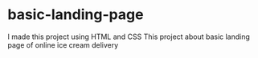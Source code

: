 # basic-landing-page
I made this project using HTML and CSS This project about basic landing page of online ice cream delivery 
